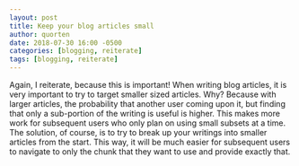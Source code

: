 ```yaml
---
layout: post
title: Keep your blog articles small
author: quorten
date: 2018-07-30 16:00 -0500
categories: [blogging, reiterate]
tags: [blogging, reiterate]
---
```


Again, I reiterate, because this is important!  When writing blog
articles, it is very important to try to target smaller sized
articles.  Why?  Because with larger articles, the probability that
another user coming upon it, but finding that only a sub-portion of
the writing is useful is higher.  This makes more work for subsequent
users who only plan on using small subsets at a time.  The solution,
of course, is to try to break up your writings into smaller articles
from the start.  This way, it will be much easier for subsequent users
to navigate to only the chunk that they want to use and provide
exactly that.
